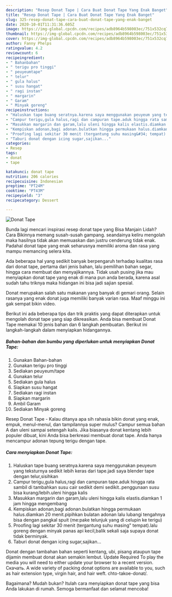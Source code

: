 ```yaml
---
description: "Resep Donat Tape | Cara Buat Donat Tape Yang Enak Banget"
title: "Resep Donat Tape | Cara Buat Donat Tape Yang Enak Banget"
slug: 325-resep-donat-tape-cara-buat-donat-tape-yang-enak-banget
date: 2020-10-01T11:31:36.605Z
image: https://img-global.cpcdn.com/recipes/adb8964b598003ec/751x532cq70/donat-tape-foto-resep-utama.jpg
thumbnail: https://img-global.cpcdn.com/recipes/adb8964b598003ec/751x532cq70/donat-tape-foto-resep-utama.jpg
cover: https://img-global.cpcdn.com/recipes/adb8964b598003ec/751x532cq70/donat-tape-foto-resep-utama.jpg
author: Fanny Phelps
ratingvalue: 4.2
reviewcount: 6
recipeingredient:
- " Bahanbahan"
- " terigu pro tinggi"
- " peuyeumtape"
- " telur"
- " gula halus"
- " susu hangat"
- " ragi instan"
- " margarin"
- " Garam"
- " Minyak goreng"
recipeinstructions:
- "Haluskan tape buang seratnya.karena saya menggunakan peuyeum yang teksturnya sedikit lebih keras dari tape.jadi saya blender tape dengan telur,sisihkan"
- "Campur terigu,gula halus,ragi dan campuran tape.aduk hingga rata sambil di tambahkan susu cair sedikit demi sedikit..penggunaan susu bisa kurang/lebih.uleni hingga kalis"
- "Masukkan margarin dan garam,lalu uleni hingga kalis elastis.diamkan 1 jam hingga mengembang"
- "Kempiskan adonan,bagi adonan.bulatkan hingga permukaan halus.diamkan 20 menit.pipihkan bulatan adonan lalu lubangi tengahnya bisa dengan pangkal spuit (me:pake telunjuk yang di celupin ke terigu)"
- "Proofing lagi sekitar 30 menit (tergantung suhu masing&#34; tempat).lalu goreng dengan minyak panas api kecil,balik sekali saja supaya donat tidak berminyak."
- "Taburi donat dengan icing sugar,sajikan..."
categories:
- Resep
tags:
- donat
- tape

katakunci: donat tape 
nutrition: 206 calories
recipecuisine: Indonesian
preptime: "PT24M"
cooktime: "PT43M"
recipeyield: "3"
recipecategory: Dessert

---
```



![Donat Tape](https://img-global.cpcdn.com/recipes/adb8964b598003ec/751x532cq70/donat-tape-foto-resep-utama.jpg)

Bunda lagi mencari inspirasi resep donat tape yang Bisa Manjain Lidah? Cara Bikinnya memang susah-susah gampang. seandainya keliru mengolah maka hasilnya tidak akan memuaskan dan justru cenderung tidak enak. Padahal donat tape yang enak seharusnya memiliki aroma dan rasa yang mampu memancing selera kita.

Ada beberapa hal yang sedikit banyak berpengaruh terhadap kualitas rasa dari donat tape, pertama dari jenis bahan, lalu pemilihan bahan segar, hingga cara membuat dan menyajikannya. Tidak usah pusing jika mau menyiapkan donat tape yang enak di mana pun anda berada, karena asal sudah tahu triknya maka hidangan ini bisa jadi sajian spesial.

Donat merupakan salah satu makanan yang banyak di gemari orang. Selain rasanya yang enak donat juga memiliki banyak varian rasa. Maaf minggu ini gak sempat bikin video.


Berikut ini ada beberapa tips dan trik praktis yang dapat diterapkan untuk mengolah donat tape yang siap dikreasikan. Anda bisa membuat Donat Tape memakai 10 jenis bahan dan 6 langkah pembuatan. Berikut ini langkah-langkah dalam menyiapkan hidangannya.

<!--inarticleads1-->

##### Bahan-bahan dan bumbu yang diperlukan untuk menyiapkan Donat Tape:

1. Gunakan  Bahan-bahan
1. Gunakan  terigu pro tinggi
1. Sediakan  peuyeum/tape
1. Gunakan  telur
1. Sediakan  gula halus
1. Siapkan  susu hangat
1. Sediakan  ragi instan
1. Siapkan  margarin
1. Ambil  Garam
1. Sediakan  Minyak goreng


Resep Donat Tape - Kalau ditanya apa sih rahasia bikin donat yang enak, empuk, menul-menul, dan tampilannya super mulus? Campur semua bahan A dan uleni sampai setengah kalis. Jika biasanya donat kentang lebih populer dibuat, kini Anda bisa berkreasi membuat donat tape. Anda hanya mencampur adonan tepung terigu dengan tape. 

<!--inarticleads2-->

##### Cara menyiapkan Donat Tape:

1. Haluskan tape buang seratnya.karena saya menggunakan peuyeum yang teksturnya sedikit lebih keras dari tape.jadi saya blender tape dengan telur,sisihkan
1. Campur terigu,gula halus,ragi dan campuran tape.aduk hingga rata sambil di tambahkan susu cair sedikit demi sedikit..penggunaan susu bisa kurang/lebih.uleni hingga kalis
1. Masukkan margarin dan garam,lalu uleni hingga kalis elastis.diamkan 1 jam hingga mengembang
1. Kempiskan adonan,bagi adonan.bulatkan hingga permukaan halus.diamkan 20 menit.pipihkan bulatan adonan lalu lubangi tengahnya bisa dengan pangkal spuit (me:pake telunjuk yang di celupin ke terigu)
1. Proofing lagi sekitar 30 menit (tergantung suhu masing&#34; tempat).lalu goreng dengan minyak panas api kecil,balik sekali saja supaya donat tidak berminyak.
1. Taburi donat dengan icing sugar,sajikan...


Donat dengan tambahan bahan seperti kentang, ubi, pisang ataupun tape dijamin membuat donat akan semakin lembut. Update Required To play the media you will need to either update your browser to a recent version. Скачать. A wide variety of packing donat options are available to you, such as hair extension type, virgin hair, and hair weft. chto-takoe-donat/. 

Bagaimana? Mudah bukan? Itulah cara menyiapkan donat tape yang bisa Anda lakukan di rumah. Semoga bermanfaat dan selamat mencoba!
